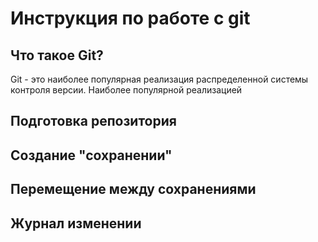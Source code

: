 # Инструкция по работе с git

Что такое Git?
-
Git - это наиболее популярная реализация распределенной системы контроля версии. Наиболее популярной реализацией 

## Подготовка репозитория

## Создание "сохранении"

## Перемещение между сохранениями

Журнал изменении
-